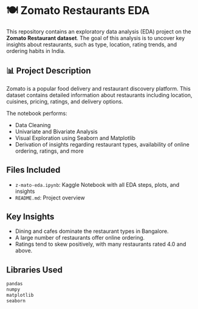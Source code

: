 # 🍽️ Zomato Restaurants EDA

This repository contains an exploratory data analysis (EDA) project on the **Zomato Restaurant dataset**. The goal of this analysis is to uncover key insights about restaurants, such as type, location, rating trends, and ordering habits in India.

## 📊 Project Description

Zomato is a popular food delivery and restaurant discovery platform. This dataset contains detailed information about restaurants including location, cuisines, pricing, ratings, and delivery options.

The notebook performs:
- Data Cleaning
- Univariate and Bivariate Analysis
- Visual Exploration using Seaborn and Matplotlib
- Derivation of insights regarding restaurant types, availability of online ordering, ratings, and more

## Files Included

- `z-mato-eda.ipynb`: Kaggle Notebook with all EDA steps, plots, and insights
- `README.md`: Project overview

## Key Insights

- Dining and cafes dominate the restaurant types in Bangalore.
- A large number of restaurants offer online ordering.
- Ratings tend to skew positively, with many restaurants rated 4.0 and above.

## Libraries Used

```bash
pandas
numpy
matplotlib
seaborn
